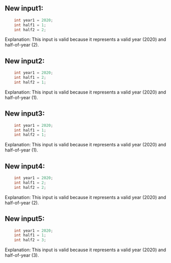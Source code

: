 ## New input1:
```java
    int year1 = 2020;
    int half1 = 1;
    int half2 = 2;
```
Explanation: This input is valid because it represents a valid year (2020) and half-of-year (2).

## New input2:
```java
    int year1 = 2020;
    int half1 = 2;
    int half2 = 1;
```
Explanation: This input is valid because it represents a valid year (2020) and half-of-year (1).

## New input3:
```java
    int year1 = 2020;
    int half1 = 1;
    int half2 = 1;
```
Explanation: This input is valid because it represents a valid year (2020) and half-of-year (1).

## New input4:
```java
    int year1 = 2020;
    int half1 = 2;
    int half2 = 2;
```
Explanation: This input is valid because it represents a valid year (2020) and half-of-year (2).

## New input5:
```java
    int year1 = 2020;
    int half1 = 1;
    int half2 = 3;
```
Explanation: This input is valid because it represents a valid year (2020) and half-of-year (3).

